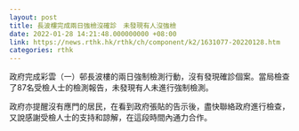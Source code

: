 ```yaml
---
layout: post
title: 長波樓完成兩日強檢沒確診　未發現有人沒強檢
date: 2022-01-28 14:21:48.000000000 +08:00
link: https://news.rthk.hk/rthk/ch/component/k2/1631077-20220128.htm
categories: rthk
---
```


政府完成彩雲（一）邨長波樓的兩日強制檢測行動，沒有發現確診個案。當局檢查了87名受檢人士的檢測報告，未發現有人未進行強制檢測。
 
政府亦提醒沒有應門的居民，在看到政府張貼的告示後，盡快聯絡政府進行檢查，又說感謝受檢人士的支持和諒解，在這段時間內通力合作。
